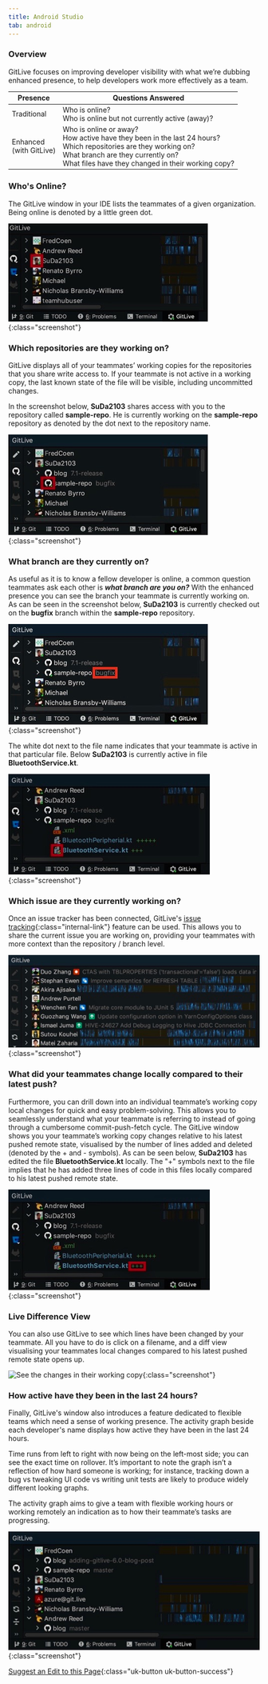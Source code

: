 ```yaml
---
title: Android Studio
tab: android
---
```


### Overview

GitLive focuses on improving developer visibility with what we’re dubbing enhanced presence, to help developers work more effectively as a team.

<table>
<thead>
<tr>
   <th>Presence</th>
   <th>Questions Answered</th>
  </tr>
</thead>
 <tbody>
  <tr>
   <td>Traditional</td>
   <td>
    Who is online?<br />
    Who is online but not currently active (away)?
   </td>
  </tr>
  <tr>
   <td>Enhanced<br />
    (with GitLive)
   </td>
   <td>
    Who is online or away?<br />
    How active have they been in the last 24 hours?<br />
    Which repositories are they working on?<br />
    What branch are they currently on?<br />
    What files have they changed in their working copy?
   </td>
  </tr>
 </tbody>
</table>

### Who's Online?

The GitLive window in your IDE lists the teammates of a given organization. Being online is denoted by a little green dot.

![See who else is online](/uploads/android-studio-visibility-online.jpeg "Online Visibility"){:class="screenshot"}

### Which repositories are they working on?

GitLive displays all of your teammates’ working copies for the repositories that you share write access to. If your teammate is not active in a working copy, the last known state of the file will be visible, including uncommitted changes.

In the screenshot below,  **SuDa2103** shares access with you to the repository called **sample-repo**. He is currently working on the **sample-repo** repository as denoted by the dot next to the repository name.

![See which repos your teammates are on](/uploads/android-studio-visibility-repo.jpeg "Which Repo"){:class="screenshot"}

### What branch are they currently on?

As useful as it is to know a fellow developer is online, a common question teammates ask each other is ***what branch are you on?***
With the enhanced presence you can see the branch your teammate is currently working on. As can be seen in the screenshot below,  **SuDa2103** is currently checked out on the **bugfix** branch within the **sample-repo** repository.

![See which branch your teammates are on](/uploads/android-studio-visibility-branch.jpeg "Which Branch"){:class="screenshot"}

The white dot next to the file name indicates that your teammate is active in that particular file. Below **SuDa2103** is currently active in file **BluetoothService.kt**.

![See which file your teammates are on](/uploads/android-studio-visibility-file.jpeg "Which File"){:class="screenshot"}

### Which issue are they currently working on?

Once an issue tracker has been connected, GitLive's [issue tracking](/docs/issuetracking/){:class="internal-link"} feature can be used. This allows you to share the current issue you are working on, providing your teammates with more context than the repository / branch level.

![View Issues Others are Working on](/uploads/android-studio-issue-tracker-visibility.jpeg "View Issues Others are Working on"){:class="screenshot"}

### What did your teammates change locally compared to their latest push?

Furthermore, you can drill down into an individual teammate’s working copy local changes for quick and easy problem-solving. This allows you to seamlessly understand what your teammate is referring to instead of going through a cumbersome commit-push-fetch cycle. The GitLive window shows you your teammate’s working copy changes relative to his latest pushed remote state, visualised by the number of lines added and deleted (denoted by the + and - symbols). As can be seen below, **SuDa2103** has edited the file **BluetoothService.kt** locally. The "+" symbols next to the file implies that he has added three lines of code in this files locally compared to his latest pushed remote state.

![See the changes in their working copy](/uploads/android-studio-working-copy.jpeg "Working Copy Changes"){:class="screenshot"}

### Live Difference View

You can also use GitLive to see which lines have been changed by your teammate. All you have to do is click on a filename, and a diff view visualising your teammates local changes compared to his latest pushed remote state opens up.

![See the changes in their working copy](/uploads/jetbrains-diff-view.gif "Diff View"){:class="screenshot"}

### How active have they been in the last 24 hours?

Finally, GitLive's window also introduces a feature dedicated to flexible teams which need a sense of working presence. The activity graph beside each developer's name displays how active they have been in the last 24 hours.

Time runs from left to right with now being on the left-most side; you can see the exact time on rollover.
It’s important to note the graph isn’t a reflection of how hard someone is working; for instance, tracking down a bug vs tweaking UI code vs writing unit tests are likely to produce widely different looking graphs.

The activity graph aims to give a team with flexible working hours or working remotely an indication as to how their teammate’s tasks are progressing.

![See how active others have been in the last 24 hrs](/uploads/android-studio-visibility-activity.jpeg "Activity Visibility"){:class="screenshot"}


[Suggest an Edit to this Page](https://github.com/GitLiveApp/GitLive/edit/master/_sections/visibility-android-studio.md){:class="uk-button uk-button-success"}




